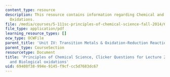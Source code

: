 ```yaml
---
content_type: resource
description: This resource contains information regarding Chemical and Biological
  Oxidations.
file: /media/courses/5-111sc-principles-of-chemical-science-fall-2014/69408f38994e9145f9cfcc5d7683dc67_MIT5_111F14_Lec26Clkr.pdf
file_type: application/pdf
learning_resource_types: []
ocw_type: OCWFile
parent_title: 'Unit IV: Transition Metals & Oxidation-Reduction Reactions'
parent_type: CourseSection
resourcetype: Document
title: 'Principles of Chemical Science, Clicker Questions for Lecture 26: Chemical
  and Biological oxidations'
uid: 69408f38-994e-9145-f9cf-cc5d7683dc67
---
```

